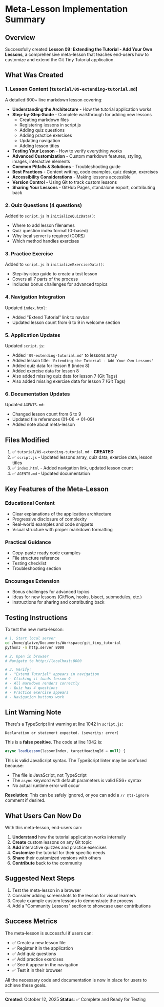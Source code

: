 # Meta-Lesson Implementation Summary

## Overview
Successfully created **Lesson 09: Extending the Tutorial - Add Your Own Lessons**, a comprehensive meta-lesson that teaches end-users how to customize and extend the Git Tiny Tutorial application.

## What Was Created

### 1. Lesson Content (`tutorial/09-extending-tutorial.md`)
A detailed 600+ line markdown lesson covering:

- **Understanding the Architecture** - How the tutorial application works
- **Step-by-Step Guide** - Complete walkthrough for adding new lessons
  - Creating markdown files
  - Registering lessons in script.js
  - Adding quiz questions
  - Adding practice exercises
  - Updating navigation
  - Adding lesson titles
- **Testing Your Lesson** - How to verify everything works
- **Advanced Customization** - Custom markdown features, styling, images, interactive elements
- **Common Pitfalls & Solutions** - Troubleshooting guide
- **Best Practices** - Content writing, code examples, quiz design, exercises
- **Accessibility Considerations** - Making lessons accessible
- **Version Control** - Using Git to track custom lessons
- **Sharing Your Lessons** - GitHub Pages, standalone export, contributing back

### 2. Quiz Questions (4 questions)
Added to `script.js` in `initializeQuizData()`:
- Where to add lesson filenames
- Quiz question index format (0-based)
- Why local server is required (CORS)
- Which method handles exercises

### 3. Practice Exercise
Added to `script.js` in `initializeExerciseData()`:
- Step-by-step guide to create a test lesson
- Covers all 7 parts of the process
- Includes bonus challenges for advanced topics

### 4. Navigation Integration
Updated `index.html`:
- Added "Extend Tutorial" link to navbar
- Updated lesson count from 6 to 9 in welcome section

### 5. Application Updates
Updated `script.js`:
- Added `'09-extending-tutorial.md'` to lessons array
- Added lesson title: `'Extending the Tutorial - Add Your Own Lessons'`
- Added quiz data for lesson 8 (index 8)
- Added exercise data for lesson 8
- Also added missing quiz data for lesson 7 (Git Tags)
- Also added missing exercise data for lesson 7 (Git Tags)

### 6. Documentation Updates
Updated `AGENTS.md`:
- Changed lesson count from 6 to 9
- Updated file references (01-06 → 01-09)
- Added note about meta-lesson

## Files Modified

1. ✅ `tutorial/09-extending-tutorial.md` - **CREATED**
2. ✅ `script.js` - Updated lessons array, quiz data, exercise data, lesson titles
3. ✅ `index.html` - Added navigation link, updated lesson count
4. ✅ `AGENTS.md` - Updated documentation

## Key Features of the Meta-Lesson

### Educational Content
- Clear explanations of the application architecture
- Progressive disclosure of complexity
- Real-world examples and code snippets
- Visual structure with proper markdown formatting

### Practical Guidance
- Copy-paste ready code examples
- File structure reference
- Testing checklist
- Troubleshooting section

### Encourages Extension
- Bonus challenges for advanced topics
- Ideas for new lessons (GitFlow, hooks, bisect, submodules, etc.)
- Instructions for sharing and contributing back

## Testing Instructions

To test the new meta-lesson:

```bash
# 1. Start local server
cd /home/glaive/Documents/Workspace/git_tiny_tutorial
python3 -m http.server 8000

# 2. Open in browser
# Navigate to http://localhost:8000

# 3. Verify:
# - "Extend Tutorial" appears in navigation
# - Clicking it loads lesson 9
# - All markdown renders correctly
# - Quiz has 4 questions
# - Practice exercise appears
# - Navigation buttons work
```

## Lint Warning Note

There's a TypeScript lint warning at line 1042 in `script.js`:
```
Declaration or statement expected. (severity: error)
```

This is a **false positive**. The code at line 1042 is:
```javascript
async loadLesson(lessonIndex, targetHeadingId = null) {
```

This is valid JavaScript syntax. The TypeScript linter may be confused because:
- The file is JavaScript, not TypeScript
- The `async` keyword with default parameters is valid ES6+ syntax
- No actual runtime error will occur

**Resolution**: This can be safely ignored, or you can add a `// @ts-ignore` comment if desired.

## What Users Can Now Do

With this meta-lesson, end-users can:

1. **Understand** how the tutorial application works internally
2. **Create** custom lessons on any Git topic
3. **Add** interactive quizzes and practice exercises
4. **Customize** the tutorial for their specific needs
5. **Share** their customized versions with others
6. **Contribute** back to the community

## Suggested Next Steps

1. Test the meta-lesson in a browser
2. Consider adding screenshots to the lesson for visual learners
3. Create example custom lessons to demonstrate the process
4. Add a "Community Lessons" section to showcase user contributions

## Success Metrics

The meta-lesson is successful if users can:
- ✅ Create a new lesson file
- ✅ Register it in the application
- ✅ Add quiz questions
- ✅ Add practice exercises
- ✅ See it appear in the navigation
- ✅ Test it in their browser

All the necessary code and documentation is now in place for users to achieve these goals.

---

**Created**: October 12, 2025
**Status**: ✅ Complete and Ready for Testing
